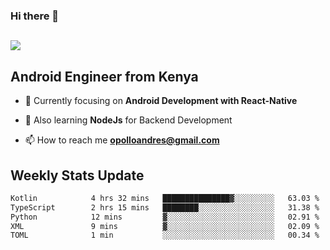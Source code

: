 ### Hi there 👋
<h2 align="left"><img src="https://readme-typing-svg.herokuapp.com?color=000000&lines=I'm+Andrew+Opollo😊;Welcome+to+my+Github😜"> </h2>

## Android Engineer from Kenya


- 🌱 Currently focusing on **Android Development with React-Native**

- 🔭 Also learning **NodeJs** for Backend Development

- 📫 How to reach me **opolloandres@gmail.com**


## Weekly Stats Update
<!--START_SECTION:waka-->

```txt
Kotlin            4 hrs 32 mins   ███████████████▓░░░░░░░░░   63.03 %
TypeScript        2 hrs 15 mins   ████████░░░░░░░░░░░░░░░░░   31.38 %
Python            12 mins         ▓░░░░░░░░░░░░░░░░░░░░░░░░   02.91 %
XML               9 mins          ▓░░░░░░░░░░░░░░░░░░░░░░░░   02.09 %
TOML              1 min           ░░░░░░░░░░░░░░░░░░░░░░░░░   00.34 %
```

<!--END_SECTION:waka-->



